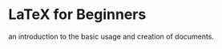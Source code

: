 LaTeX for Beginners
===================

an introduction to the basic usage and creation of documents.
